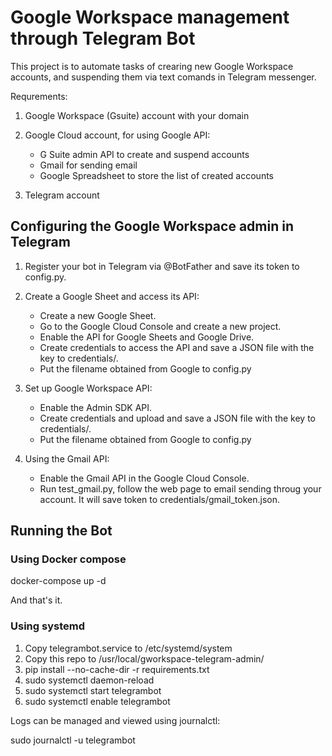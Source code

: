 # Google Workspace management through Telegram Bot

This project is to automate tasks of crearing new Google Workspace accounts, and suspending them via text comands in Telegram messenger.

Requrements:

1. Google Workspace (Gsuite) account with your domain

2. Google Cloud account, for using Google API:
   - G Suite admin API to create and suspend accounts
   - Gmail for sending email
   - Google Spreadsheet to store the list of created accounts

3. Telegram account

## Configuring the Google Workspace admin in Telegram

1. Register your bot in Telegram via @BotFather and save its token to config.py.

2. Create a Google Sheet and access its API:
   - Create a new Google Sheet.
   - Go to the Google Cloud Console and create a new project.
   - Enable the API for Google Sheets and Google Drive.
   - Create credentials to access the API and save a JSON file with the key to credentials/.
   - Put the filename obtained from Google to config.py

3. Set up Google Workspace API:
   - Enable the Admin SDK API.
   - Create credentials and upload and save a JSON file with the key to credentials/.
   - Put the filename obtained from Google to config.py

4. Using the Gmail API:
   - Enable the Gmail API in the Google Cloud Console.
   - Run test_gmail.py, follow the web page to email sending throug your account. It will save token to credentials/gmail_token.json.

## Running the Bot

### Using Docker compose

docker-compose up -d

And that's it.

### Using systemd

1. Copy telegrambot.service to /etc/systemd/system
2. Copy this repo to /usr/local/gworkspace-telegram-admin/
3. pip install --no-cache-dir -r requirements.txt
4. sudo systemctl daemon-reload
5. sudo systemctl start telegrambot
6. sudo systemctl enable telegrambot

Logs can be managed and viewed using journalctl:

sudo journalctl -u telegrambot